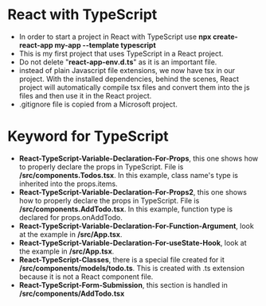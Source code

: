 # React with TypeScript
- In order to start a project in React with TypeScript use **npx create-react-app my-app --template typescript**
- This is my first project that uses TypeScript in a React project.
- Do not delete "**react-app-env.d.ts**" as it is an important file.
- instead of plain Javascript file extensions, we now have tsx in our project. With the installed dependencies, behind the scenes, React project will automatically compile tsx files and convert them into the js files and then use it in the React project.
- .gitignore file is copied from a Microsoft project.

# Keyword for TypeScript
- **React-TypeScript-Variable-Declaration-For-Props**, this one shows how to properly declare the props in TypeScript. File is **/src/components.Todos.tsx**. In this example, class name's type is inherited into the props.items.
- **React-TypeScript-Variable-Declaration-For-Props2**, this one shows how to properly declare the props in TypeScript. File is **/src/components.AddTodo.tsx**. In this example, function type is declared for props.onAddTodo.
- **React-TypeScript-Variable-Declaration-For-Function-Argument**, look at the example in **/src/App.tsx**.
- **React-TypeScript-Variable-Declaration-For-useState-Hook**, look at the example in **/src/App.tsx**.
- **React-TypeScript-Classes**, there is a special file created for it **/src/components/models/todo.ts**. This is created with .ts extension because it is not a React component file.
- **React-TypeScript-Form-Submission**, this section is handled in **/src/components/AddTodo.tsx**